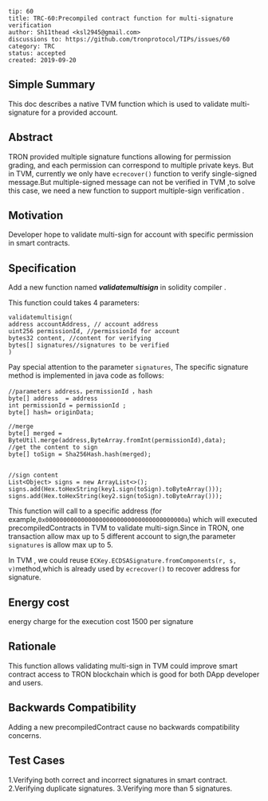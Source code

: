 ```
tip: 60
title: TRC-60:Precompiled contract function for multi-signature verification
author: Sh11thead <ksl2945@gmail.com>
discussions to: https://github.com/tronprotocol/TIPs/issues/60
category: TRC
status: accepted
created: 2019-09-20
```

## Simple Summary
This doc describes a native TVM function which is used to validate multi-signature for a provided account.

## Abstract
TRON provided multiple signature functions allowing for permission grading, and each permission can correspond to multiple private keys. But in TVM, currently we only have `ecrecover()` function to verify single-signed message.But multiple-signed message can not be verified in TVM ,to solve this case,  we need a new function to support multiple-sign verification . 

## Motivation
Developer hope to validate multi-sign for account with specific permission in smart contracts.


## Specification

Add a new function named ***validatemultisign*** in solidity compiler .

This function could takes 4 parameters:

```
validatemultisign(
address accountAddress, // account address  
uint256 permissionId, //permissionId for account
bytes32 content, //content for verifying
bytes[] signatures//signatures to be verified
)
```

Pay special attention to the parameter `signatures`,
The specific signature method is implemented in java code as follows:
```
//parameters address，permissionId ，hash
byte[] address  = address
int permissionId = permissionId ;
byte[] hash= originData;

//merge
byte[] merged =  ByteUtil.merge(address,ByteArray.fromInt(permissionId),data);
//get the content to sign
byte[] toSign = Sha256Hash.hash(merged);


//sign content
List<Object> signs = new ArrayList<>();
signs.add(Hex.toHexString(key1.sign(toSign).toByteArray()));
signs.add(Hex.toHexString(key2.sign(toSign).toByteArray()));
```
This function will call to a specific address (for example,`0x000000000000000000000000000000000000000a`) which will executed precompiledContracts in TVM to validate multi-sign.Since in TRON, one transaction allow max up to 5 different account to sign,the parameter `signatures` is allow max up to 5.

In TVM , we could reuse `ECKey.ECDSASignature.fromComponents(r, s, v)`method,which is already used by `ecrecover()` to recover address for signature.
## Energy cost
energy charge for the execution cost 1500 per signature

## Rationale
This function allows validating multi-sign in TVM could improve smart contract access to TRON blockchain which is good for both DApp developer and users.

## Backwards Compatibility

Adding a new precompiledContract cause no backwards compatibility concerns.

## Test Cases

1.Verifying both correct and incorrect signatures in smart contract.
2.Verifying duplicate signatures.
3.Verifying more than 5 signatures.
